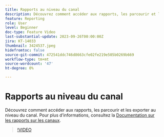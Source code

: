 ```yaml
---
title: Rapports au niveau du canal
description: Découvrez comment accéder aux rapports, les parcourir et les exporter au niveau du canal.
feature: Reporting
role: User
level: Beginner
doc-type: Feature Video
last-substantial-update: 2023-09-26T00:00:00Z
jira: KT-14033
thumbnail: 3424537.jpeg
hidefromtoc: false
source-git-commit: 472541ddc746d8663cfe02fe219e505b0269b669
workflow-type: tm+mt
source-wordcount: '47'
ht-degree: 0%

---
```



# Rapports au niveau du canal

Découvrez comment accéder aux rapports, les parcourir et les exporter au niveau du canal. Pour plus d’informations, consultez la [Documentation sur les rapports sur les canaux](https://experienceleague.adobe.com/docs/journey-optimizer/using/reporting/channel-report/channel-report.html).

>[!VIDEO](https://video.tv.adobe.com/v/3424537/?learn=on)
